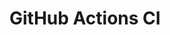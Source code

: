 # GitHub Actions CI




































































































































































































































































































































































































































































































































































































































































































































































































































































































































































































































































































































































































































































































































































































































































































































































































































































































































































































































































































































































































































































































































































































































































































































































































































































































































































































































































































































































































































































































































































































































































































